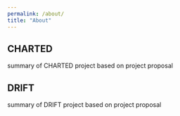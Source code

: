 ```yaml
---
permalink: /about/
title: "About"
---
```


## CHARTED

summary of CHARTED project based on project proposal

## DRIFT

summary of DRIFT project based on project proposal